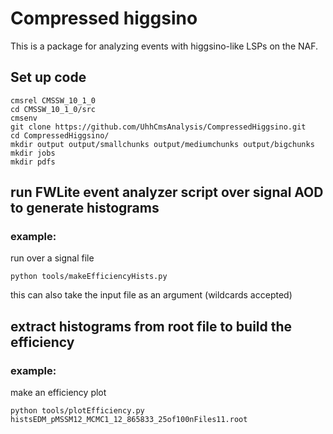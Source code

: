 # Compressed higgsino
This is a package for analyzing events with higgsino-like LSPs on the NAF.
## Set up code

```
cmsrel CMSSW_10_1_0
cd CMSSW_10_1_0/src
cmsenv
git clone https://github.com/UhhCmsAnalysis/CompressedHiggsino.git
cd CompressedHiggsino/
mkdir output output/smallchunks output/mediumchunks output/bigchunks
mkdir jobs
mkdir pdfs
```
## run FWLite event analyzer script over signal AOD to generate histograms
### example:

run over a signal file
```
python tools/makeEfficiencyHists.py
```
this can also take the input file as an argument (wildcards accepted)

## extract histograms from root file to build the efficiency
### example:

make an efficiency plot
```
python tools/plotEfficiency.py histsEDM_pMSSM12_MCMC1_12_865833_25of100nFiles11.root
```
